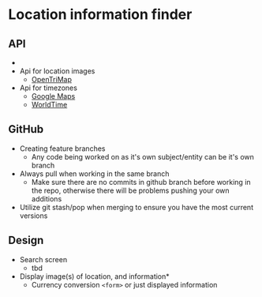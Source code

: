 # Location information finder

## API
-
- Api for location images
  - [OpenTriMap](https://opentripmap.io/docs#/)
- Api for timezones
  - [Google Maps](https://developers.google.com/maps/documentation/timezone/get-started)
  - [WorldTime](http://worldtimeapi.org/)



## GitHub

- Creating feature branches
  - Any code being worked on as it's own subject/entity can be it's own branch
- Always pull when working in the same branch
  - Make sure there are no commits in github branch before working in the repo, otherwise there will be problems pushing your own additions
- Utilize git stash/pop when merging to ensure you have the most current versions

## Design

- Search screen
  - tbd
- Display image(s) of location, and information\*
  - Currency conversion `<form>` or just displayed information
